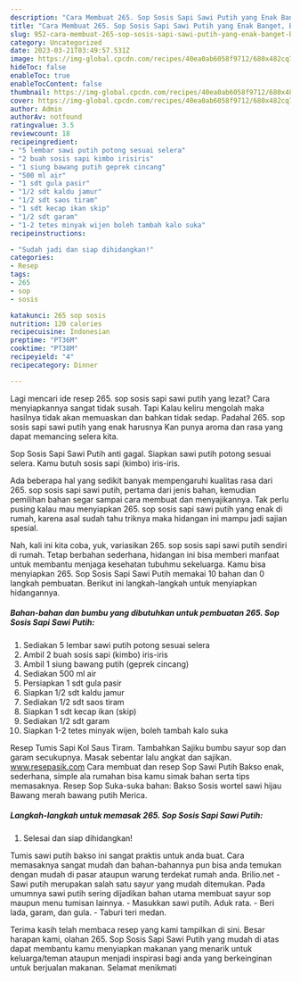 ```yaml
---
description: "Cara Membuat 265. Sop Sosis Sapi Sawi Putih yang Enak Banget, Buat Buka Puasa Bikin Ngiler"
title: "Cara Membuat 265. Sop Sosis Sapi Sawi Putih yang Enak Banget, Buat Buka Puasa Bikin Ngiler"
slug: 952-cara-membuat-265-sop-sosis-sapi-sawi-putih-yang-enak-banget-buat-buka-puasa-bikin-ngiler
category: Uncategorized
date: 2023-03-21T03:49:57.531Z
image: https://img-global.cpcdn.com/recipes/40ea0ab6058f9712/680x482cq70/265-sop-sosis-sapi-sawi-putih-foto-resep-utama.jpg
hideToc: false
enableToc: true
enableTocContent: false
thumbnail: https://img-global.cpcdn.com/recipes/40ea0ab6058f9712/680x482cq70/265-sop-sosis-sapi-sawi-putih-foto-resep-utama.jpg
cover: https://img-global.cpcdn.com/recipes/40ea0ab6058f9712/680x482cq70/265-sop-sosis-sapi-sawi-putih-foto-resep-utama.jpg
author: Admin
authorAv: notfound
ratingvalue: 3.5
reviewcount: 18
recipeingredient:
- "5 lembar sawi putih potong sesuai selera"
- "2 buah sosis sapi kimbo irisiris"
- "1 siung bawang putih geprek cincang"
- "500 ml air"
- "1 sdt gula pasir"
- "1/2 sdt kaldu jamur"
- "1/2 sdt saos tiram"
- "1 sdt kecap ikan skip"
- "1/2 sdt garam"
- "1-2 tetes minyak wijen boleh tambah kalo suka"
recipeinstructions:

- "Sudah jadi dan siap dihidangkan!"
categories:
- Resep
tags:
- 265
- sop
- sosis

katakunci: 265 sop sosis 
nutrition: 120 calories
recipecuisine: Indonesian
preptime: "PT36M"
cooktime: "PT38M"
recipeyield: "4"
recipecategory: Dinner

---
```



Lagi mencari ide resep 265. sop sosis sapi sawi putih yang lezat? Cara menyiapkannya sangat tidak susah. Tapi Kalau keliru mengolah maka hasilnya tidak akan memuaskan dan bahkan tidak sedap. Padahal 265. sop sosis sapi sawi putih yang enak harusnya Kan punya aroma dan rasa yang dapat memancing selera kita.


Sop Sosis Sapi Sawi Putih anti gagal. Siapkan sawi putih potong sesuai selera. Kamu butuh sosis sapi (kimbo) iris-iris.

Ada beberapa hal yang sedikit banyak mempengaruhi kualitas rasa dari 265. sop sosis sapi sawi putih, pertama dari jenis bahan, kemudian pemilihan bahan segar sampai cara membuat dan menyajikannya. Tak perlu pusing kalau mau menyiapkan 265. sop sosis sapi sawi putih yang enak di rumah, karena asal sudah tahu triknya maka hidangan ini mampu jadi sajian spesial.


Nah, kali ini kita coba, yuk, variasikan 265. sop sosis sapi sawi putih sendiri di rumah. Tetap berbahan sederhana, hidangan ini bisa memberi manfaat untuk membantu menjaga kesehatan tubuhmu sekeluarga. Kamu bisa menyiapkan 265. Sop Sosis Sapi Sawi Putih memakai 10 bahan dan 0 langkah pembuatan. Berikut ini langkah-langkah untuk menyiapkan hidangannya.

<!--inarticleads1-->

##### Bahan-bahan dan bumbu yang dibutuhkan untuk pembuatan 265. Sop Sosis Sapi Sawi Putih:

1. Sediakan 5 lembar sawi putih potong sesuai selera
1. Ambil 2 buah sosis sapi (kimbo) iris-iris
1. Ambil 1 siung bawang putih (geprek cincang)
1. Sediakan 500 ml air
1. Persiapkan 1 sdt gula pasir
1. Siapkan 1/2 sdt kaldu jamur
1. Sediakan 1/2 sdt saos tiram
1. Siapkan 1 sdt kecap ikan (skip)
1. Sediakan 1/2 sdt garam
1. Siapkan 1-2 tetes minyak wijen, boleh tambah kalo suka


Resep Tumis Sapi Kol Saus Tiram. Tambahkan Sajiku bumbu sayur sop dan garam secukupnya. Masak sebentar lalu angkat dan sajikan. www.resepasik.com Cara membuat dan resep Sop Sawi Putih Bakso enak, sederhana, simple ala rumahan bisa kamu simak bahan serta tips memasaknya. Resep Sop Suka-suka bahan: Bakso Sosis wortel sawi hijau Bawang merah bawang putih Merica. 

<!--inarticleads2-->

##### Langkah-langkah untuk memasak 265. Sop Sosis Sapi Sawi Putih:


1. Selesai dan siap dihidangkan!

Tumis sawi putih bakso ini sangat praktis untuk anda buat. Cara memasaknya sangat mudah dan bahan-bahannya pun bisa anda temukan dengan mudah di pasar ataupun warung terdekat rumah anda. Brilio.net - Sawi putih merupakan salah satu sayur yang mudah ditemukan. Pada umumnya sawi putih sering dijadikan bahan utama membuat sayur sop maupun menu tumisan lainnya. - Masukkan sawi putih. Aduk rata. - Beri lada, garam, dan gula. - Taburi teri medan. 

Terima kasih telah membaca resep yang kami tampilkan di sini. Besar harapan kami, olahan 265. Sop Sosis Sapi Sawi Putih yang mudah di atas dapat membantu kamu menyiapkan makanan yang menarik untuk keluarga/teman ataupun menjadi inspirasi bagi anda yang berkeinginan untuk berjualan makanan. Selamat menikmati
